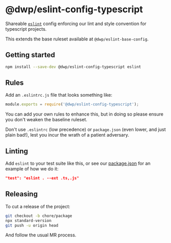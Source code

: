 # @dwp/eslint-config-typescript

Shareable [`eslint`](http://eslint.org) config enforcing our lint and style convention for typescript projects.

This extends the base ruleset available at `@dwp/eslint-base-config`.

## Getting started

```sh
npm install --save-dev @dwp/eslint-config-typescript eslint
```

## Rules

Add an `.eslintrc.js` file that looks something like:

```js
module.exports = require('@dwp/eslint-config-typescript');
```

You can add your own rules to enhance this, but in doing so please ensure you don't weaken the baseline ruleset.

Don't use `.eslintrc` (low precedence) or `package.json` (even lower, and just plain bad!), lest you incur the wrath of a patient adversary.

## Linting

Add `eslint` to your test suite like this, or see our [package.json](package.json) for an example of how we do it:

```json
"test": "eslint . --ext .ts,.js"
```

## Releasing

To cut a release of the project:

```bash
git checkout -b chore/package
npx standard-version
git push -u origin head
```

And follow the usual MR process.
